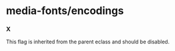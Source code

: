 # media-fonts/encodings

### X
This flag is inherited from the parent eclass and should be disabled.
